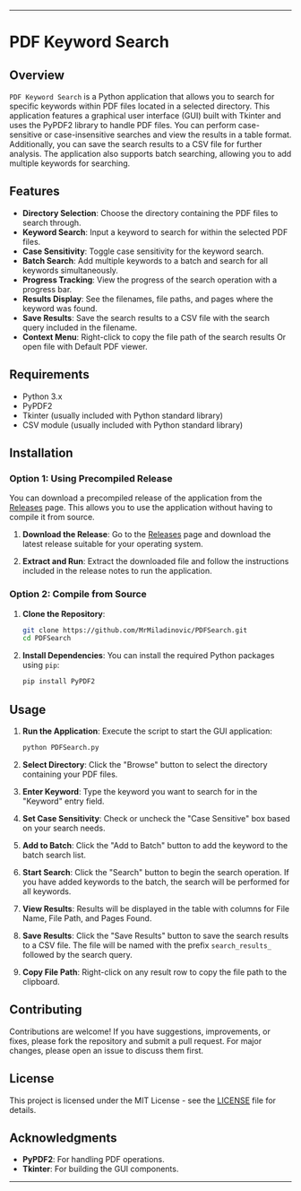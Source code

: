 
---

# PDF Keyword Search

## Overview

`PDF Keyword Search` is a Python application that allows you to search for specific keywords within PDF files located in a selected directory. This application features a graphical user interface (GUI) built with Tkinter and uses the PyPDF2 library to handle PDF files. You can perform case-sensitive or case-insensitive searches and view the results in a table format. Additionally, you can save the search results to a CSV file for further analysis. The application also supports batch searching, allowing you to add multiple keywords for searching.

## Features

- **Directory Selection**: Choose the directory containing the PDF files to search through.
- **Keyword Search**: Input a keyword to search for within the selected PDF files.
- **Case Sensitivity**: Toggle case sensitivity for the keyword search.
- **Batch Search**: Add multiple keywords to a batch and search for all keywords simultaneously.
- **Progress Tracking**: View the progress of the search operation with a progress bar.
- **Results Display**: See the filenames, file paths, and pages where the keyword was found.
- **Save Results**: Save the search results to a CSV file with the search query included in the filename.
- **Context Menu**: Right-click to copy the file path of the search results Or open file with Default PDF viewer.

## Requirements

- Python 3.x
- PyPDF2
- Tkinter (usually included with Python standard library)
- CSV module (usually included with Python standard library)

## Installation

### Option 1: Using Precompiled Release

You can download a precompiled release of the application from the [Releases](https://github.com/MrMiladinovic/PDFSearch/releases) page. This allows you to use the application without having to compile it from source.

1. **Download the Release**:
   Go to the [Releases](https://github.com/MrMiladinovic/PDFSearch/releases) page and download the latest release suitable for your operating system.

2. **Extract and Run**:
   Extract the downloaded file and follow the instructions included in the release notes to run the application.

### Option 2: Compile from Source

1. **Clone the Repository**:
    ```bash
    git clone https://github.com/MrMiladinovic/PDFSearch.git
    cd PDFSearch
    ```

2. **Install Dependencies**:
    You can install the required Python packages using `pip`:
    ```bash
    pip install PyPDF2
    ```

## Usage

1. **Run the Application**:
    Execute the script to start the GUI application:
    ```bash
    python PDFSearch.py
    ```

2. **Select Directory**:
    Click the "Browse" button to select the directory containing your PDF files.

3. **Enter Keyword**:
    Type the keyword you want to search for in the "Keyword" entry field.

4. **Set Case Sensitivity**:
    Check or uncheck the "Case Sensitive" box based on your search needs.

5. **Add to Batch**:
    Click the "Add to Batch" button to add the keyword to the batch search list.

6. **Start Search**:
    Click the "Search" button to begin the search operation. If you have added keywords to the batch, the search will be performed for all keywords.

7. **View Results**:
    Results will be displayed in the table with columns for File Name, File Path, and Pages Found.

8. **Save Results**:
    Click the "Save Results" button to save the search results to a CSV file. The file will be named with the prefix `search_results_` followed by the search query.

9. **Copy File Path**:
    Right-click on any result row to copy the file path to the clipboard.

## Contributing

Contributions are welcome! If you have suggestions, improvements, or fixes, please fork the repository and submit a pull request. For major changes, please open an issue to discuss them first.

## License

This project is licensed under the MIT License - see the [LICENSE](LICENSE) file for details.

## Acknowledgments

- **PyPDF2**: For handling PDF operations.
- **Tkinter**: For building the GUI components.

---

